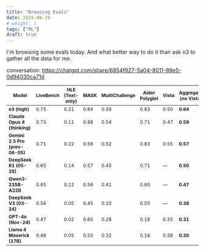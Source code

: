 ```yaml
---
title: "Browsing Evals"
date: 2025-06-19
# weight: 1
tags: ["ML"]
draft: true
---
```


I'm browsing some evals today. And what better way to do it than ask o3 to gather all the data for me.

conversation: https://chatgpt.com/share/6854f927-5a04-8011-98e5-0d94030ca71d


<!-- ![name](eval_results.png) -->


<style>
table {
  font-size: 12px;
}
table th,
table td {
  /* padding: 0 !important; */
  min-width: 0px !important;
}
</style>
| Model                           | LiveBench | HLE (Text-only) | MASK | MultiChallenge | Aider Polyglot | Vista | Aggregate (no Vista) | Aggregate (with Vista) |
| ------------------------------- | --------- | --------------- | ---- | -------------- | -------------- | ----- | -------------------- | ---------------------- |
| **o3 (high)**                   | 0.75      | 0.21            | 0.84 | 0.59           | 0.83           | 0.50  | **0.64**             | **0.62**               |
| **Claude Opus 4 (thinking)**    | 0.73      | 0.11            | 0.88 | 0.54           | 0.71           | 0.47  | **0.59**             | **0.57**               |
| **Gemini 2.5 Pro (prev-06-05)** | 0.71      | 0.22            | 0.56 | 0.52           | 0.83           | 0.55  | **0.57**             | **0.56**               |
| **DeepSeek R1 (05-28)**         | 0.65      | 0.14            | 0.57 | 0.45           | 0.71           | —     | **0.50**             | 0.42                   |
| **Qwen3-235B-A22B**             | 0.65      | 0.12            | 0.56 | 0.41           | 0.60           | —     | **0.47**             | 0.39                   |
| **DeepSeek V3 (03-24)**         | 0.56      | 0.05            | 0.45 | 0.32           | 0.55           | —     | **0.38**             | 0.32                   |
| **GPT-4o (Nov-24)**             | 0.47      | 0.02            | 0.60 | 0.28           | 0.18           | 0.35  | **0.31**             | 0.32                   |
| **Llama 4 Maverick (17B)**      | 0.48      | 0.05            | 0.50 | 0.32           | 0.16           | 0.38  | **0.30**             | 0.31                   |
